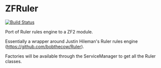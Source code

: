 ZFRuler
=======

[![Build Status](https://travis-ci.org/zburnham/ZFRuler.png?branch=master)](https://travis-ci.org/zburnham/ZFRuler)

Port of Ruler rules engine to a ZF2 module.

Essentially a wrapper around Justin Hileman's Ruler rules engine (https://github.com/bobthecow/Ruler).

Factories will be available through the ServiceManager to get all the Ruler classes. 

